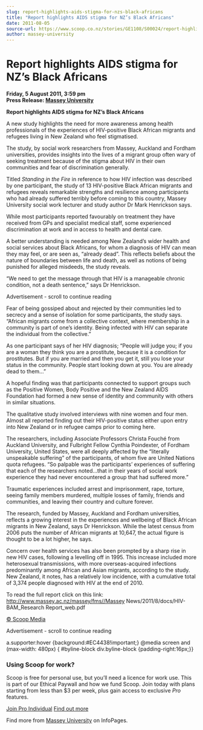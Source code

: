 ```yaml
---
slug: report-highlights-aids-stigma-for-nzs-black-africans
title: "Report highlights AIDS stigma for NZ’s Black Africans"
date: 2011-08-05
source-url: https://www.scoop.co.nz/stories/GE1108/S00024/report-highlights-aids-stigma-for-nzs-black-africans.htm
author: massey-university
---
```

Report highlights AIDS stigma for NZ’s Black Africans
=====================================================

**Friday, 5 August 2011, 3:59 pm**  
**Press Release: [Massey University](https://info.scoop.co.nz/Massey_University)**

**Report highlights AIDS stigma for NZ’s Black Africans**

A new study highlights the need for more awareness among health professionals of the experiences of HIV-positive Black African migrants and refugees living in New Zealand who feel stigmatised.

The study, by social work researchers from Massey, Auckland and Fordham universities, provides insights into the lives of a migrant group often wary of seeking treatment because of the stigma about HIV in their own communities and fear of discrimination generally.

Titled _Standing in the Fire_ in reference to how HIV infection was described by one participant, the study of 13 HIV-positive Black African migrants and refugees reveals remarkable strengths and resilience among participants who had already suffered terribly before coming to this country, Massey University social work lecturer and study author Dr Mark Henrickson says.

While most participants reported favourably on treatment they have received from GPs and specialist medical staff, some experienced discrimination at work and in access to health and dental care.

A better understanding is needed among New Zealand’s wider health and social services about Black Africans, for whom a diagnosis of HIV can mean they may feel, or are seen as, “already dead”. This reflects beliefs about the nature of boundaries between life and death, as well as notions of being punished for alleged misdeeds, the study reveals.

“We need to get the message through that HIV is a manageable chronic condition, not a death sentence,” says Dr Henrickson.

Advertisement - scroll to continue reading





Fear of being gossiped about and rejected by their communities led to secrecy and a sense of isolation for some participants, the study says. “African migrants come from a collective context, where membership in a community is part of one’s identity. Being infected with HIV can separate the individual from the collective.”

As one participant says of her HIV diagnosis; “People will judge you; if you are a woman they think you are a prostitute, because it is a condition for prostitutes. But if you are married and then you get it, still you lose your status in the community. People start looking down at you. You are already dead to them…”

A hopeful finding was that participants connected to support groups such as the Positive Women, Body Positive and the New Zealand AIDS Foundation had formed a new sense of identity and community with others in similar situations.

The qualitative study involved interviews with nine women and four men. Almost all reported finding out their HIV-positive status either upon entry into New Zealand or in refugee camps prior to coming here.

The researchers, including Associate Professors Christa Fouché from Auckland University, and Fulbright Fellow Cynthia Poindexter, of Fordham University, United States, were all deeply affected by the “literally unspeakable suffering” of the participants, of whom five are United Nations quota refugees. “So palpable was the participants’ experiences of suffering that each of the researchers noted…that in their years of social work experience they had never encountered a group that had suffered more.”

Traumatic experiences included arrest and imprisonment, rape, torture, seeing family members murdered, multiple losses of family, friends and communities, and leaving their country and culture forever.

The research, funded by Massey, Auckland and Fordham universities, reflects a growing interest in the experiences and wellbeing of Black African migrants in New Zealand, says Dr Henrickson. While the latest census from 2006 puts the number of African migrants at 10,647, the actual figure is thought to be a lot higher, he says.

Concern over health services has also been prompted by a sharp rise in new HIV cases, following a levelling off in 1995. This increase included more heterosexual transmissions, with more overseas-acquired infections predominantly among African and Asian migrants, according to the study.  
New Zealand, it notes, has a relatively low incidence, with a cumulative total of 3,374 people diagnosed with HIV at the end of 2010.

To read the full report click on this link:  
http://www.massey.ac.nz/massey/fms//Massey News/2011/8/docs/HIV-BAM\_Research Report\_web.pdf  

[© Scoop Media](http://www.scoop.co.nz/about/terms.html)  

Advertisement - scroll to continue reading



a.supporter:hover {background:#EC4438!important;} @media screen and (max-width: 480px) { #byline-block div.byline-block {padding-right:16px;}}

### Using Scoop for work?

Scoop is free for personal use, but you’ll need a licence for work use. This is part of our Ethical Paywall and how we fund Scoop. Join today with plans starting from less than $3 per week, plus gain access to exclusive _Pro_ features.  
  
[Join Pro Individual](https://pro.scoop.co.nz/Individual/?from=ProIn24) [Find out more](https://pro.scoop.co.nz/using-scoop-for-work/?from=ProIn24)

Find more from [Massey University](https://info.scoop.co.nz/Massey_University) on InfoPages.